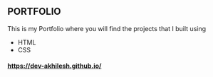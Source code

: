 ## PORTFOLIO
This is my Portfolio where you will find the projects that I built using 
  - HTML
  - CSS 
#### https://dev-akhilesh.github.io/
